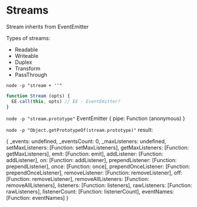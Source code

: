 # Streams

Stream inherits from EventEmitter

Types of streams:
- Readable
- Writeable
- Duplex
- Transform
- PassThrough




`node -p "stream + ''"`

```js
function Stream (opts) {
  EE.call(this, opts) // EE - EventEmitter?
}
```

`node -p "stream.prototype"`
EventEmitter { pipe: Function (anonymous) }


`node -p "Object.getPrototypeOf(stream.prototype)"`
result: 

{
  _events: undefined,
  _eventsCount: 0,
  _maxListeners: undefined,
  setMaxListeners: [Function: setMaxListeners],
  getMaxListeners: [Function: getMaxListeners],
  emit: [Function: emit],
  addListener: [Function: addListener],
  on: [Function: addListener],
  prependListener: [Function: prependListener],
  once: [Function: once],
  prependOnceListener: [Function: prependOnceListener],
  removeListener: [Function: removeListener],
  off: [Function: removeListener],
  removeAllListeners: [Function: removeAllListeners],
  listeners: [Function: listeners],
  rawListeners: [Function: rawListeners],
  listenerCount: [Function: listenerCount],
  eventNames: [Function: eventNames]
}
